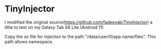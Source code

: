 # TinyInjector
I modified the original source(https://github.com/fadeevab/TinyInjector) a little to test on my Galaxy Tab S6 Lite (Android 11)

Copy the so file for injection to the path "/data/user/0/app name/files". This path allows namespace.
